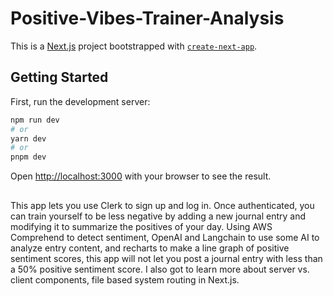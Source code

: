 # Positive-Vibes-Trainer-Analysis

This is a [Next.js](https://nextjs.org/) project bootstrapped with [`create-next-app`](https://github.com/vercel/next.js/tree/canary/packages/create-next-app).

## Getting Started

First, run the development server:

```bash
npm run dev
# or
yarn dev
# or
pnpm dev
```

Open [http://localhost:3000](http://localhost:3000) with your browser to see the result.

##

This app lets you use Clerk to sign up and log in. Once authenticated, you can train yourself to be less negative by adding a new journal entry and modifying it to summarize the positives of your day. Using AWS Comprehend to detect sentiment, OpenAI and Langchain to use some AI to analyze entry content, and recharts to make a line graph of positive sentiment scores, this app will not let you post a journal entry with less than a 50% positive sentiment score. I also got to learn more about server vs. client components, file based system routing in Next.js.
